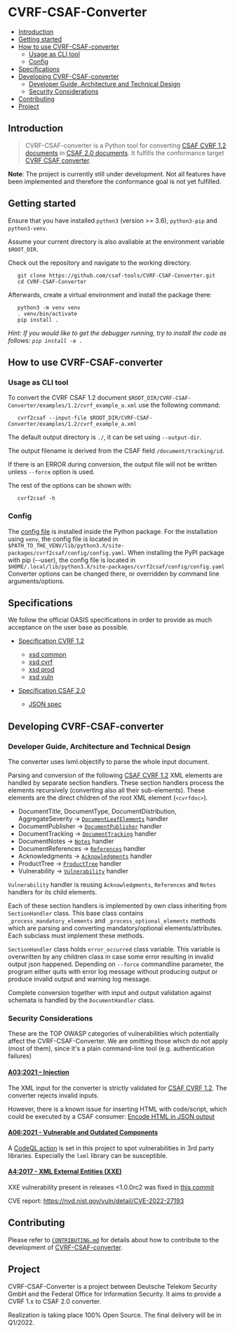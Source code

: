# CVRF-CSAF-Converter

<!-- TOC depthfrom:2 depthto:3 -->

- [Introduction](#introduction)
- [Getting started](#getting-started)
- [How to use CVRF-CSAF-converter](#how-to-use-cvrf-csaf-converter)
    - [Usage as CLI tool](#usage-as-cli-tool)
    - [Config](#config)
- [Specifications](#specifications)
- [Developing CVRF-CSAF-converter](#developing-cvrf-csaf-converter)
    - [Developer Guide, Architecture and Technical Design](#developer-guide-architecture-and-technical-design)
    - [Security Considerations](#security-considerations)
- [Contributing](#contributing)
- [Project](#project)

<!-- /TOC -->

## Introduction

> CVRF-CSAF-converter is a Python tool for converting [CSAF CVRF 1.2 documents](https://docs.oasis-open.org/csaf/csaf-cvrf/v1.2/cs01/csaf-cvrf-v1.2-cs01.html) in [CSAF 2.0 documents](https://docs.oasis-open.org/csaf/csaf/v2.0/csaf-v2.0.html). It fulfills the conformance target [CVRF CSAF converter](https://docs.oasis-open.org/csaf/csaf/v2.0/csaf-v2.0.html#915-conformance-clause-5-cvrf-csaf-converter).

**Note**: The project is currently still under development. Not all features have been implemented and therefore the conformance goal is not yet fulfilled.

## Getting started

Ensure that you have installed `python3` (version >= 3.6), `python3-pip` and `python3-venv`.

Assume your current directory is also avaliable at the environment variable `$ROOT_DIR`.

Check out the repository and navigate to the working directory.

```shell script
   git clone https://github.com/csaf-tools/CVRF-CSAF-Converter.git
   cd CVRF-CSAF-Converter
```

Afterwards, create a virtual environment and install the package there:

```shell script
   python3 -m venv venv
   . venv/bin/activate
   pip install .
```

_Hint: If you would like to get the debugger running, try to install the code as follows: `pip install -e .`_

## How to use CVRF-CSAF-converter

### Usage as CLI tool

To convert the CVRF CSAF 1.2 document `$ROOT_DIR/CVRF-CSAF-Converter/examples/1.2/cvrf_example_a.xml` use the following command:

```shell script
   cvrf2csaf --input-file $ROOT_DIR/CVRF-CSAF-Converter/examples/1.2/cvrf_example_a.xml
```

The default output directory is `./`, it can be set using `--output-dir`. 

The output filename is derived from the CSAF field `/document/tracking/id`.

If there is an ERROR during conversion, the output file will not be written unless `--force` option is used.

The rest of the options can be shown with:

```shell script
   cvrf2csaf -h
```

### Config

The [config file](https://github.com/csaf-tools/CVRF-CSAF-Converter/blob/main/cvrf2csaf/config/config.yaml) is installed inside the Python package.
For the installation using `venv`, the config file is located in `$PATH_TO_THE_VENV/lib/python3.X/site-packages/cvrf2csaf/config/config.yaml`.
When installing the PyPI package with pip (--user), the config file is located in `$HOME/.local/lib/python3.X/site-packages/cvrf2csaf/config/config.yaml`
Converter options can be changed there, or overridden by command line arguments/options.

## Specifications

We follow the official OASIS specifications in order to provide as much acceptance on the user base as possible.

- [Specification CVRF 1.2](http://docs.oasis-open.org/csaf/csaf-cvrf/v1.2/cs01/csaf-cvrf-v1.2-cs01.html)
  - [xsd common](http://docs.oasis-open.org/csaf/ns/csaf-cvrf/v1.2/common)
  - [xsd cvrf](http://docs.oasis-open.org/csaf/ns/csaf-cvrf/v1.2/cvrf)
  - [xsd prod](http://docs.oasis-open.org/csaf/ns/csaf-cvrf/v1.2/prod)
  - [xsd vuln](http://docs.oasis-open.org/csaf/ns/csaf-cvrf/v1.2/vuln)

- [Specification CSAF 2.0](https://docs.oasis-open.org/csaf/csaf/v2.0/csaf-v2.0.html)
  - [JSON spec](https://docs.oasis-open.org/csaf/csaf/v2.0/os/schemas/csaf_json_schema.json)

## Developing CVRF-CSAF-converter

### Developer Guide, Architecture and Technical Design

The converter uses lxml.objectify to parse the whole input document.

Parsing and conversion of the following [CSAF CVRF 1.2](https://docs.oasis-open.org/csaf/csaf-cvrf/v1.2/cs01/csaf-cvrf-v1.2-cs01.html) XML elements are handled by separate section handlers. These section handlers process the elements recursively (converting also all their sub-elements). These elements are the direct children of the root XML element (`<cvrfdoc>`).
 - DocumentTitle, DocumentType, DocumentDistribution, AggregateSeverity -> [`DocumentLeafElements`](cvrf2csaf/section_handlers/document_leaf_elements.py) handler
 - DocumentPublisher -> [`DocumentPublisher`](cvrf2csaf/section_handlers/document_publisher.py) handler
 - DocumentTracking -> [`DocumentTracking`](cvrf2csaf/section_handlers/document_tracking.py) handler
 - DocumentNotes -> [`Notes`](cvrf2csaf/section_handlers/notes.py) handler
 - DocumentReferences -> [`References`](cvrf2csaf/section_handlers/references.py) handler
 - Acknowledgments -> [`Acknowledgments`](cvrf2csaf/section_handlers/acknowledgments.py) handler
 - ProductTree -> [`ProductTree`](cvrf2csaf/section_handlers/product_tree.py) handler
 - Vulnerability -> [`Vulnerability`](cvrf2csaf/section_handlers/vulnerability.py) handler

`Vulnerability` handler is reusing `Acknowledgments`, `References` and `Notes` handlers for its child elements.

Each of these section handlers is implemented by own class inheriting from `SectionHandler` class.
This base class contains `_process_mandatory_elements` and `_process_optional_elements` methods 
which are parsing and converting mandatory/optional elements/attributes. Each subclass must implement these methods.

`SectionHandler` class holds `error_occurred` class variable. This variable is overwritten by any children class in case 
some error resulting in invalid output json happened. Depending on `--force` commandline parameter, the program
either quits with error log message without producing output or produce invalid output and warning log message.

Complete conversion together with input and output validation against schemata is handled by the `DocumentHandler` class. 


### Security Considerations

These are the TOP OWASP categories of vulnerabilities which potentially affect the CVRF-CSAF-Converter.
We are omitting those which do not apply (most of them), since it's a plain command-line tool (e.g. authentication failures)

#### [A03:2021 – Injection](https://owasp.org/Top10/A03_2021-Injection/)
The XML input for the converter is strictly validated for [CSAF CVRF 1.2](https://docs.oasis-open.org/csaf/csaf-cvrf/v1.2/cs01/csaf-cvrf-v1.2-cs01.html). The converter rejects invalid inputs.

However, there is a known issue for inserting HTML with code/script, which could be executed by a CSAF consumer: 
[Encode HTML in JSON output](https://github.com/csaf-tools/CVRF-CSAF-Converter/issues/5)

#### [A06:2021 - Vulnerable and Outdated Components](https://owasp.org/Top10/A06_2021-Vulnerable_and_Outdated_Components/)
A [CodeQL action](https://github.com/csaf-tools/CVRF-CSAF-Converter/blob/main/.github/workflows/codeql-analysis.yml) is set in this project to spot vulnerabilities in 3rd party libraries.
Especially the `lxml` library can be susceptible.

#### [A4:2017 - XML External Entities (XXE)](https://owasp.org/www-project-top-ten/2017/A4_2017-XML_External_Entities_(XXE))
XXE vulnerability present in releases <1.0.0rc2 was fixed in [this commit](https://github.com/csaf-tools/CVRF-CSAF-Converter/commit/ff20a6c00245b064ceb6840dab0cd95a82fbec49)

CVE report: https://nvd.nist.gov/vuln/detail/CVE-2022-27193


## Contributing

Please refer to [`CONTRIBUTING.md`](CONTRIBUTING.md) for details about how to contribute to the development of [CVRF-CSAF-converter](https://github.com/csaf-tools/CVRF-CSAF-converter).

## Project

CVRF-CSAF-Converter is a project between Deutsche Telekom Security GmbH and the Federal Office for Information Security. It aims to provide a CVRF 1.x to CSAF 2.0 converter.

Realization is taking place 100% Open Source. The final delivery will be in Q1/2022.
